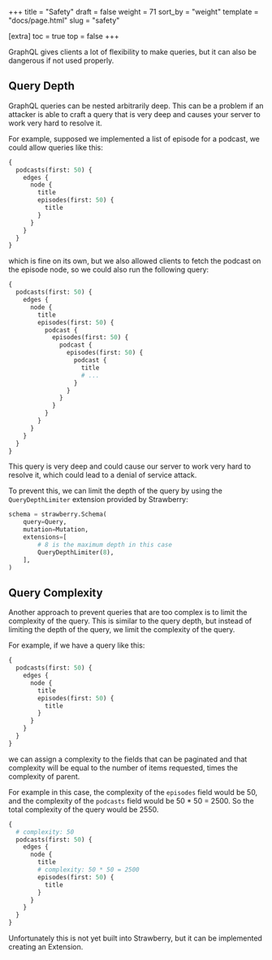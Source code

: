 +++
title = "Safety"
draft = false
weight = 71
sort_by = "weight"
template = "docs/page.html"
slug = "safety"

[extra]
toc = true
top = false
+++

GraphQL gives clients a lot of flexibility to make queries, but it can also be
dangerous if not used properly.

## Query Depth

GraphQL queries can be nested arbitrarily deep. This can be a problem if an
attacker is able to craft a query that is very deep and causes your server to
work very hard to resolve it.

For example, supposed we implemented a list of episode for a podcast, we could
allow queries like this:

```graphql
{
  podcasts(first: 50) {
    edges {
      node {
        title
        episodes(first: 50) {
          title
        }
      }
    }
  }
}
```

which is fine on its own, but we also allowed clients to fetch the podcast on
the episode node, so we could also run the following query:

```graphql
{
  podcasts(first: 50) {
    edges {
      node {
        title
        episodes(first: 50) {
          podcast {
            episodes(first: 50) {
              podcast {
                episodes(first: 50) {
                  podcast {
                    title
                    # ...
                  }
                }
              }
            }
          }
        }
      }
    }
  }
}
```

This query is very deep and could cause our server to work very hard to resolve
it, which could lead to a denial of service attack.

To prevent this, we can limit the depth of the query by using the
`QueryDepthLimiter` extension provided by Strawberry:

```python
schema = strawberry.Schema(
    query=Query,
    mutation=Mutation,
    extensions=[
        # 8 is the maximum depth in this case
        QueryDepthLimiter(8),
    ],
)
```

## Query Complexity

Another approach to prevent queries that are too complex is to limit the
complexity of the query. This is similar to the query depth, but instead of
limiting the depth of the query, we limit the complexity of the query.

For example, if we have a query like this:

```graphql
{
  podcasts(first: 50) {
    edges {
      node {
        title
        episodes(first: 50) {
          title
        }
      }
    }
  }
}
```

we can assign a complexity to the fields that can be paginated and that
complexity will be equal to the number of items requested, times the complexity
of parent.

For example in this case, the complexity of the `episodes` field would be 50,
and the complexity of the `podcasts` field would be 50 \* 50 = 2500. So the
total complexity of the query would be 2550.

```graphql
{
  # complexity: 50
  podcasts(first: 50) {
    edges {
      node {
        title
        # complexity: 50 * 50 = 2500
        episodes(first: 50) {
          title
        }
      }
    }
  }
}
```

Unfortunately this is not yet built into Strawberry, but it can be implemented
creating an Extension.
